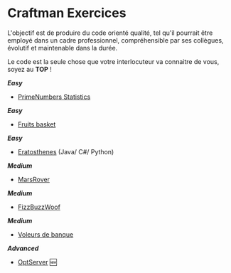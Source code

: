 # Craftman Exercices


L'objectif est de produire du code orienté qualité, tel qu'il pourrait être employé dans un cadre professionnel, compréhensible par ses collègues, évolutif et maintenable dans la durée.

Le code est la seule chose que votre interlocuteur va connaitre de vous, soyez au **TOP** !

**_Easy_**
- [PrimeNumbers Statistics](https://github.com/geleouet/exercices/tree/master/primeStatistics)
 
**_Easy_**
- [Fruits basket](https://github.com/geleouet/exercices/tree/master/fruitBasket) 

**_Easy_**
- [Eratosthenes](https://github.com/geleouet/exercices/tree/master/Eratosthenes) (Java/ C#/ Python)


**_Medium_**
- [MarsRover](https://github.com/geleouet/exercices/tree/master/marsRover)

**_Medium_**
- [FizzBuzzWoof](https://github.com/geleouet/exercices/tree/master/fizzBuzzWoof)

**_Medium_**
- [Voleurs de banque](https://github.com/geleouet/exercices/tree/master/bankRobber)

**_Advanced_**
- [OptServer](https://github.com/geleouet/exercices/blob/master/OptServer/README.md)  :new:

